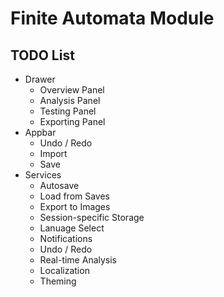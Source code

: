# Finite Automata Module

## TODO List
- Drawer
    - Overview Panel
    - Analysis Panel
    - Testing Panel
    - Exporting Panel
- Appbar
    - Undo / Redo
    - Import
    - Save
- Services
    - Autosave
    - Load from Saves
    - Export to Images
    - Session-specific Storage
    - Lanuage Select
    - Notifications
    - Undo / Redo
    - Real-time Analysis
    - Localization
    - Theming
